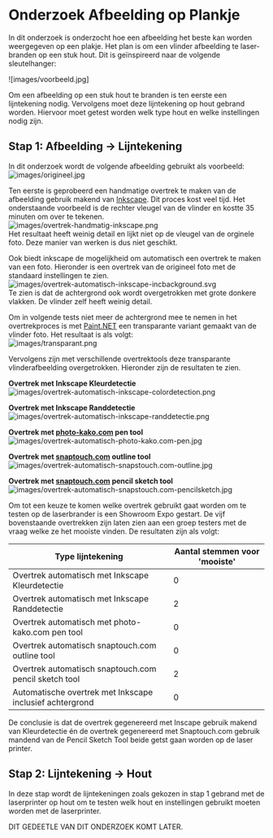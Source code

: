 # Onderzoek Afbeelding op Plankje

In dit onderzoek is onderzocht hoe een afbeelding het beste kan worden weergegeven op een plakje. Het plan is om een vlinder afbeelding te laser-branden op een stuk hout. Dit is geïnspireerd naar de volgende sleutelhanger:

![images/voorbeeld.jpg]

Om een afbeelding op een stuk hout te branden is ten eerste een lijntekening nodig. Vervolgens moet deze lijntekening op hout gebrand worden. Hiervoor moet getest worden welk type hout en welke instellingen nodig zijn. 

## Stap 1: Afbeelding -> Lijntekening
In dit onderzoek wordt de volgende afbeelding gebruikt als voorbeeld:
![images/origineel.jpg](images/origineel.jpg)

Ten eerste is geprobeerd een handmatige overtrek te maken van de afbeelding gebruik makend van [Inkscape](https://inkscape.org). Dit proces kost veel tijd. Het onderstaande voorbeeld is de rechter vleugel van de vlinder en kostte 35 minuten om over te tekenen.   
![images/overtrek-handmatig-inkscape.png](images/overtrek-handmatig-inkscape.svg)  
Het resultaat heeft weinig detail en lijkt niet op de vleugel van de orginele foto. Deze manier van werken is dus niet geschikt.

Ook biedt inkscape de mogelijkheid om automatisch een overtrek te maken van een foto. Hieronder is een overtrek van de origineel foto met de standaard instellingen te zien.  
![images/overtrek-automatisch-inkscape-incbackground.svg](images/overtrek-automatisch-inkscape-incbackground.svg)  
Te zien is dat de achtergrond ook wordt overgetrokken met grote donkere vlakken. De vlinder zelf heeft weinig detail. 

Om in volgende tests niet meer de achtergrond mee te nemen in het overtrekproces is met [Paint.NET](https://www.getpaint.net/) een transparante variant gemaakt van de vlinder foto. Het resultaat is als volgt:  
![images/transparant.png](images/transparant.png)  

Vervolgens zijn met verschillende overtrektools deze transparante vlinderafbeelding overgetrokken. Hieronder zijn de resultaten te zien.

**Overtrek met Inkscape Kleurdetectie**  
![images/overtrek-automatisch-inkscape-colordetection.png](images/overtrek-automatisch-inkscape-colordetection.png)

**Overtrek met Inkscape Randdetectie**  
![images/overtrek-automatisch-inkscape-randdetectie.png](images/overtrek-automatisch-inkscape-randdetectie.png)

**Overtrek met [photo-kako.com](photo-kako.com) pen tool**  
![images/overtrek-automatisch-photo-kako.com-pen.jpg](images/overtrek-automatisch-photo-kako.com-pen.jpg)

**Overtrek met [snaptouch.com](snaptouch.com) outline tool**  
![images/overtrek-automatisch-snapstouch.com-outline.jpg](images/overtrek-automatisch-snapstouch.com-outline.jpg)

**Overtrek met [snaptouch.com](snaptouch.com) pencil sketch tool**  
![images/overtrek-automatisch-snapstouch.com-pencilsketch.jpg](images/overtrek-automatisch-snapstouch.com-pencilsketch.jpg)

Om tot een keuze te komen welke overtrek gebruikt gaat worden om te testen op de laserbrander is een Showroom Expo gestart. De vijf bovenstaande overtrekken zijn laten zien aan een groep testers met de vraag welke ze het mooiste vinden. De resultaten zijn als volgt:

| Type lijntekening                                        | Aantal stemmen voor 'mooiste' |
| -------------------------------------------------------- | ----------------------------- |
| Overtrek automatisch met Inkscape Kleurdetectie          | 0                             |
| Overtrek automatisch met Inkscape Randdetectie           | 2                             |
| Overtrek automatisch met photo-kako.com pen tool         | 0                             |
| Overtrek automatisch snaptouch.com outline tool          | 0                             |
| Overtrek automatisch snaptouch.com pencil sketch tool    | 2                             |
| Automatische overtrek met Inkscape inclusief achtergrond | 0                             |

De conclusie is dat de overtrek gegenereerd met Inscape gebruik makend van Kleurdetectie én de overtrek gegenereerd met Snaptouch.com gebruik mandend van de Pencil Sketch Tool beide getst gaan worden op de laser printer.

## Stap 2: Lijntekening -> Hout
In deze stap wordt de lijntekeningen zoals gekozen in stap 1 gebrand met de laserprinter op hout om te testen welk hout en instellingen gebruikt moeten worden met de laserprinter.  

DIT GEDEETLE VAN DIT ONDERZOEK KOMT LATER.